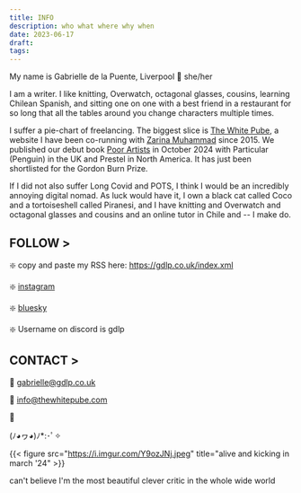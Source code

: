 ```yaml
---
title: INFO
description: who what where why when
date: 2023-06-17
draft: 
tags: 
---
```


My name is Gabrielle de la Puente, Liverpool 📍 she/her

I am a writer. I like knitting, Overwatch, octagonal glasses, cousins, learning Chilean Spanish, and sitting one on one with a best friend in a restaurant for so long that all the tables around you change characters multiple times. 

I suffer a pie-chart of freelancing. The biggest slice is [The White Pube](https://thewhitepube.com), a website I have been co-running with [Zarina Muhammad](http://zarinamuhammad.com) since 2015. We published our debut book [Poor Artists](https://www.penguin.co.uk/books/455873/poor-artists-by-pube-gabrielle-de-la-puente-and-zarina-muhammad-aka-the-white/9780241633762) in October 2024 with Particular (Penguin) in the UK and Prestel in North America. It has just been shortlisted for the Gordon Burn Prize. 

If I did not also suffer Long Covid and POTS, I think I would be an incredibly annoying digital nomad. As luck would have it, I own a black cat called Coco and a tortoiseshell called Piranesi, and I have knitting and Overwatch and octagonal glasses and cousins and an online tutor in Chile and -- I make do. 

## FOLLOW >

❇️ copy and paste my RSS here: https://gdlp.co.uk/index.xml

❇️ [instagram](http://instagram.com/gabrielledelapuente/)

❇️ [bluesky](https://bsky.app/profile/gdlp.bsky.social)

❇️ Username on discord is gdlp

## CONTACT >

📧 gabrielle@gdlp.co.uk

📧 info@thewhitepube.com

🌸

(ﾉ◕ヮ◕)ﾉ*:･ﾟ✧


{{< figure src="https://i.imgur.com/Y9ozJNj.jpeg" title="alive and kicking in march '24" >}}

can't believe I'm the most beautiful clever critic in the whole wide world 